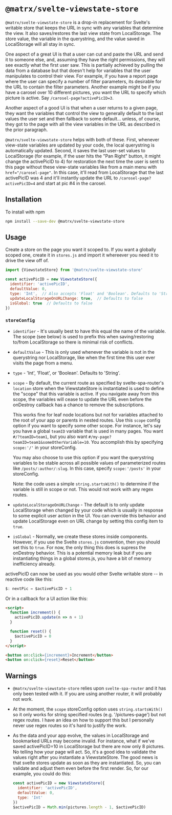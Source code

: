 # `@matrx/svelte-viewstate-store`

`@matrx/svelte-viewstate-store` is a drop-in replacement for Svelte's writable 
store that keeps the URL in sync with any variables that determine the view. It
also saves/restores the last view state from LocalStorage. The store value, the 
variable in the querystring, and the value saved in LocalStorage will all stay in 
sync.

One aspect of a great UI is that a user can cut and paste the URL and send it to 
someone else, and, assuming they have the right permissions, they will see exactly 
what the first user saw. This is partially achieved by pulling the data from a 
database but that doesn't help for variables that the user manipulates to control 
their view. For example, if you have a report page where the user can specify a 
number of filter parameters, its desirable for the URL to contain the filter 
parameters. Another example might be if you have a carosel over 10 different 
pictures, you want the URL to specify which picture is active. Say 
`/carosel-page?activePicID=3`.

Another aspect of a good UI is that when a user returns to a given page, they
want the variables that control the view to generally default to the
last values the user set and then fallback to some default... unless, of course, 
they got to the page with all the view variables in the URL as described in the 
prior paragraph.

`@matrx/svelte-viewstate-store` helps with both of these. First, whenever
view-state variables are updated by your code, the local 
querystring is automatically updated. Second, it saves the last user-set values
to LocalStorage (for example, if the user hits the "Pan Right" button, it
might change the activePicID to 4) for restoration the next
time the user is sent to this page without these view-state variables like
from a main menu with `href="/carosel-page"`. In this case, it'll read from 
LocalStorage that the last activePicID was 4 and it'll instantly update the URL 
to `/carosel-page?activePicID=4` and start at pic #4 in the carosel.

## Installation

To install with npm

```bash
npm install --save-dev @matrx/svelte-viewstate-store
```

## Usage

Create a store on the page you want it scoped to. If you want a globally 
scoped one, create it in `stores.js` and import it whereever you need it 
to drive the view off of.

```JavaScript
import {ViewstateStore} from '@matrx/svelte-viewstate-store'

const activePicID = new ViewstateStore({
  identifier: 'activePicID',
  defaultValue: 0,
  type: 'Int',  // Also accepts 'Float' and 'Boolean'. Defaults to 'String'.
  updateLocalStorageOnURLChange: true,  // Defaults to false
  isGlobal: true  // Defaults to false
})
```

### `storeConfig`

* `identifier` - It's usually best to have this equal the name of the 
  variable. The scope (see below) is used to prefix this when 
  saving/restoring to/from LocalStorage so there is minimal risk of 
  conflicts.

* `defaultValue` - This is only used whenever the variable is not in the 
  querystring nor LocalStorage, like when the first time this user ever 
  visits the page from a menu.

* `type` - 'Int', 'Float', or 'Boolean'. Defaults to 'String'.

* `scope` - By default, the current route as specified by 
  svelte-spa-router's `location` store when the ViewstateStore is
  instantiated is used to define the "scope" that this variable is
  active. If you navigate away from this scope, the variables will
  cease to update the URL even before the onDestroy callback has a
  chance to remove the subscriptions. 
  
  This works fine for leaf node locations but
  not for variables attached to the root of your app or parents in nested 
  routes. Use this `scope` config option if you want to specify some other 
  scope. For instance, let's say you have a global `teamID` variable
  that is used in many pages. You want `#/?teamID=team1`, but you also want
  `#/my-page?teamID=team1&someOtherVariable=10`. You accomplish this by
  specifying `scope:'/'` in your storeConfig.

  You may also choose to use this option if you want the querystring variables
  to be stable across all possible values of parameterized routes like
  `/posts/:author/:slug`. In this case, specify `scope:'/posts'` in
  your storeConfig.

  Note: the code uses a simple `string.startsWith()` to determine if the 
  variable is still in scope or not. This would not work with any
  regex routes.

* `updateLocalStorageOnURLChange` - The default is to only update
  LocalStorage when changed by your code which is usually in response
  to some explicit user action in the UI. You can override this behavior and 
  update LocalStorage even on URL change by setting this config item to 
  `true`.

* `isGlobal` - Normally, we create these stores inside components.
  However, if you use the Svelte `stores.js` convention, then you should
  set this to `true`. For now, the only thing this does is supress the
  onDestroy behavior. This is a potential memory leak but if you are 
  instantiating things in a global stores.js, you have a bit of memory inefficiency
  already.

activePicID can now be used as you would other Svelte writable store -- in
reactive code like this:

```JavaScript
$: nextPic = $activePicID + 1
```

Or in a callback for a UI action like this:

```HTML
<script>
  function increment() {
    activePicID.update(n => n + 1)
  }

  function reset() {
    $activePicID = 0
  }
</script>

<button on:click={increment}>Increment</button>
<button on:click={reset}>Reset</button>
```

## Warnings

* `@matrx/svelte-viewstate-store` relies upon `svelte-spa-router` and it
  has only been tested with it. If you are using another router, it will
  probably not work.

* At the moment, the `scope` storeConfig option uses `string.startsWith()` 
  so it only works for string specified routes (e.g. '/pictures-page') but 
  not regex routes. I have an idea on how to support this but I personally 
  never use regex routes so it's hard to justify the work.

* As the data and your app evolve, the values in LocalStorage and bookmarked 
  URLs may become invalid. For instance, what if we've saved activePicID=10 
  in LocalStorage but there are now only 8 pictures. No telling how your page 
  will act. So, it's a good idea to validate the values right after you 
  instantiate a ViewstateStore. The good news is that svelte stores update as 
  soon as they are instantiated. So, you can validate and adjust them even 
  before the first render. So, for our example, you could do this:

  ```JavaScript
  const activePicID = new ViewstateStore({
    identifier: 'activePicID',
    defaultValue: 0,
    type: 'Int'
  })
  $activePicID = Math.min(pictures.length - 1, $activePicID)
  ```
